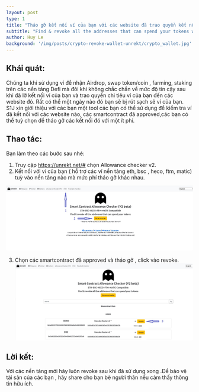 ```yaml
---
layout: post
type: 1
title: "Tháo gỡ kết nối ví của bạn với các website đã trao quyền kết nối hoặc chi tiêu với Unrekt"
subtitle: "Find & revoke all the addresses that can spend your tokens with Unrekt"
author: Huy Le
background: '/img/posts/crypto-revoke-wallet-unrekt/crypto_wallet.jpg'
---
```


## Khái quát:
Chúng ta khi sử dụng ví để nhận Airdrop, swap token/coin , farming, staking trên các nền tảng Defi mà đôi khi không chắc chắn về mức độ tin cậy sau khi đã lỡ kết nối ví của bạn và trao quyền chi tiêu ví của bạn đến các website đó. Rất có thể một ngày nào đó bạn sẽ bị rút sạch sẽ ví của bạn. S1J xin giới thiệu với các bạn một tool các bạn có thể sử dụng để kiểm tra ví đã kết nối với các website nào, các smartcontract đã approved,các bạn có thể tuỳ chọn để tháo gỡ  các kết nối đó với một ít phí.

## Thao tác:
Bạn làm theo các bước sau nhé:
1. Truy cập https://unrekt.net/#  chọn Allowance checker v2.
2. Kết nối với ví của bạn ( hỗ trợ các ví nền tảng  eth, bsc , heco, ftm, matic) tuỳ vào nền tảng nào mà mức phí tháo gỡ khác nhau.

![unrekt_1](/img/posts/crypto-revoke-wallet-unrekt/unrekt_1.jpg)

3. Chọn các smartcontract đã approved và tháo gỡ , click vào revoke.
![unrekt_2](/img/posts/crypto-revoke-wallet-unrekt/unrekt_2.jpg)

## Lời kết:
Với các nền tảng mới hãy luôn revoke sau khi đã sử dụng xong .Để bảo vệ tài sản của các bạn , hãy share cho bạn bè người thân nếu cảm thấy thông tin hữu ích.